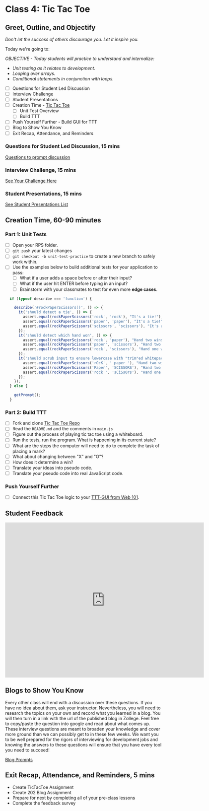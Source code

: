 # Class 4: Tic Tac Toe

<!-- ! HIDE FROM STUDENT; INSTRUCTOR ONLY CONTENT -->
<!-- ## Instructor Only Content - HIDE FROM STUDENTS -->

<!-- ! END INSTRUCTOR ONLY CONTENT -->

## Greet, Outline, and Objectify

*Don't let the success of others discourage you. Let it inspire you.*

<!-- SMART: Specific, Measurable, Attainable, Relevant, and Timely. -->
<!-- https://examples.yourdictionary.com/well-written-examples-of-learning-objectives.html -->

Today we're going to:
  
*OBJECTIVE - Today students will practice to understand and internalize:*

* *Unit testing as it relates to development.*
* *Looping over arrays.*
* *Conditional statements in conjunction with loops.*

- [ ] Questions for Student Led Discussion
- [ ] Interview Challenge
- [ ] Student Presentations
- [ ] Creation Time - [Tic Tac Toe](https://github.com/AustinCodingAcademy/JS211_TicTacToeProject.git)
  - [ ]  Unit Test Overview
  - [ ]  Build TTT
- [ ] Push Yourself Further - Build GUI for TTT
- [ ] Blog to Show You Know
- [ ] Exit Recap, Attendance, and Reminders

### Questions for Student Led Discussion, 15 mins
<!-- This section should be structured with the 5E model: https://lesley.edu/article/empowering-students-the-5e-model-explained -->

[Questions to prompt discussion](./../additionalResources/questionsForDiscussion/qfd-class-4.md)

### Interview Challenge, 15 mins
<!-- The last two E happen here: elaborate and evaluate  -->
<!-- this sections should have a challenge that can be solved with the skills they've learned since their last class. -->
<!-- ! HIDDEN CONTENT: INSTRUCTOR ONLY -->
[See Your Challenge Here](./../additionalResources/interviewChallenges.md)
<!-- ! END HIDDEN CONTENT: INSTRUCTOR ONLY -->

### Student Presentations, 15 mins

[See Student Presentations List](./../additionalResources/studentPresentations.md)

## Creation Time, 60-90 minutes

### Part 1: Unit Tests

- [ ] Open your RPS folder.
- [ ] `git push` your latest changes
- [ ] `git checkout -b unit-test-practice` to create a new branch to safely work within.
- [ ] Use the examples below to build additional tests for your application to pass:
    - [ ]  What if a user adds a space before or after their input?
    - [ ]  What if the user hit ENTER before typing in an input?
    - [ ]  Brainstorm with your classmates to test for even more **edge cases**.

```javascript
  if (typeof describe === 'function') {

    describe('#rockPaperScissors()', () => {
      it('should detect a tie', () => {
        assert.equal(rockPaperScissors('rock', 'rock'), "It's a tie!");
        assert.equal(rockPaperScissors('paper', 'paper'), "It's a tie!");
        assert.equal(rockPaperScissors('scissors', 'scissors'), "It's a tie!");
      });
      it('should detect which hand won', () => {
        assert.equal(rockPaperScissors('rock', 'paper'), "Hand two wins!");
        assert.equal(rockPaperScissors('paper', 'scissors'), "Hand two wins!");
        assert.equal(rockPaperScissors('rock', 'scissors'), "Hand one wins!");
      });
      it('should scrub input to ensure lowercase with "trim"ed whitepace', () => {
        assert.equal(rockPaperScissors('rOcK', ' paper '), "Hand two wins!");
        assert.equal(rockPaperScissors('Paper', 'SCISSORS'), "Hand two wins!");
        assert.equal(rockPaperScissors('rock ', 'sCiSsOrs'), "Hand one wins!");
      });
    });
  } else {

    getPrompt();
  }
```

### Part 2: Build TTT

- [ ] Fork and clone [Tic Tac Toe Repo](https://github.com/AustinCodingAcademy/JS211_TicTacToeProject.git)
- [ ] Read the `README.md` and the comments in `main.js`
- [ ] Figure out the process of playing tic tac toe using a whiteboard.
- [ ] Run the tests, run the program. What is happening in its current state?
- [ ] What are the steps the computer will need to do to complete the task of placing a mark?
- [ ] What about changing between "X" and "O"?
- [ ] How does it determine a win?
- [ ] Translate your ideas into pseudo code.
- [ ] Translate your pseudo code into real JavaScript code.

### Push Yourself Further

- [ ] Connect this Tic Tac Toe logic to your [TTT-GUI from Web 101](https://github.com/AustinCodingAcademy/TicTacToe-101).

## Student Feedback

<iframe src="https://docs.google.com/forms/d/e/1FAIpQLScjuL10i2xFGMWRwkjtgAL8F1Y5ipMPPjtTCDzkO1ZBcxUYZA/viewform?embedded=true" width="640" height="500" frameborder="0" marginheight="0" marginwidth="0">Loading…</iframe>

## Blogs to Show You Know

Every other class will end with a discussion over these questions. If you have no idea about them, ask your instructor. Nevertheless, you will need to research the topics on your own and record what you learned in a blog. You will then turn in a link with the url of the published blog in Zollege. Feel free to copy/paste the question into google and read about what comes up. These interview questions are meant to broaden your knowledge and cover more ground than we can possibly get to in these few weeks. We want you to be well prepared for the rigors of interviewing for development jobs and knowing the answers to these questions will ensure that you have every tool you need to succeed!

[Blog Prompts](./../additionalResources/blogPrompts.md)

## Exit Recap, Attendance, and Reminders, 5 mins

* Create TicTacToe Assignment
* Create 202 Blog Assignment
* Prepare for next by completing all of your pre-class lessons
* Complete the feedback survey

<!-- <iframe id="openedx-zollege" src="https://openedx.zollege.com/feedback" style="width: 100%; height: 500px; border: 0">Browser not compatible.</iframe>
<script src="https://openedx.zollege.com/assets/index.js" type="application/javascript"></script> -->


<!-- TODO Create 3 question exit questions -->

<!-- TODO INSERT Student Feedback From -->

<!-- TODO INSERT *HIDDEN* Instructor Feedback Form -->

<!-- cp workspace/resources/classOutlineTemplate.md docs/module-1/class-.md -->